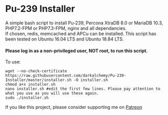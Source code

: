 Pu-239 Installer
==============

A simple bash script to install Pu-239, Percona XtraDB 8.0 or MariaDB 10.3, PHP7.2-FPM or PHP7.3-FPM, nginx and all dependancies.  
If chosen, redis, memcached and APCu can be installed.
This script has been tested on Ubuntu 16.04 LTS and Ubuntu 18.84 LTS.

#### Please log in as a non-privileged user, NOT root, to run this script.

To use:

```
wget --no-check-certificate https://raw.githubusercontent.com/darkalchemy/Pu-239-Installer/master/installer.sh -O installer.sh
chmod a+x installer.sh
nano installer.sh #edit the first few lines. Please pay attention to what you use as you will use these again.
sudo ./installer.sh
```

If you like this project, please consider supporting me on [Patreon](https://www.patreon.com/user?u=15795177) 
